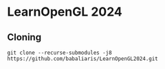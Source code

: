 # LearnOpenGL 2024

## Cloning
```git clone --recurse-submodules -j8 https://github.com/babaliaris/LearnOpenGL2024.git```
